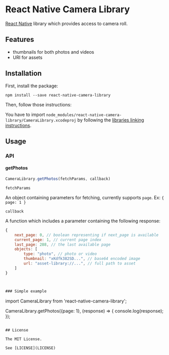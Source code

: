 # React Native Camera Library

[React Native](https://facebook.github.io/react-native/) library which provides access to camera roll.

## Features
* thumbnails for both photos and videos
* URI for assets

## Installation
First, install the package:
```
npm install --save react-native-camera-library
```

Then, follow those instructions:

You have to import `node_modules/react-native-camera-library/CameraLibrary.xcodeproj`
by following the [libraries linking instructions](https://facebook.github.io/react-native/docs/linking-libraries-ios.html#here-the-few-steps-to-link-your-libraries-that-contain-native-code).


## Usage

### API

#### getPhotos

```js
CameraLibrary.getPhotos(fetchParams, callback)
```

`fetchParams`

An object containing parameters for fetching, currently supports `page`. Ex: `{ page: 1 }`

`callback`

A function which includes a parameter containing the following response:

```js
{ 
	next_page: 0, // boolean representing if next_page is available
	current_page: 1, // current page index
	last_page: 288, // the last available page
	objects: [
		type: "photo", // photo or video
		thumbnail: "xKdfk382SD...", // base64 encoded image
		url: "asset-library://...", // full path to asset
	]
} 



### Simple example
```
import CameraLibrary from 'react-native-camera-library';

CameraLibrary.getPhotos({page: 1}, (response) => {
    console.log(response);
});
```

## License

The MIT License.

See [LICENSE](LICENSE)
